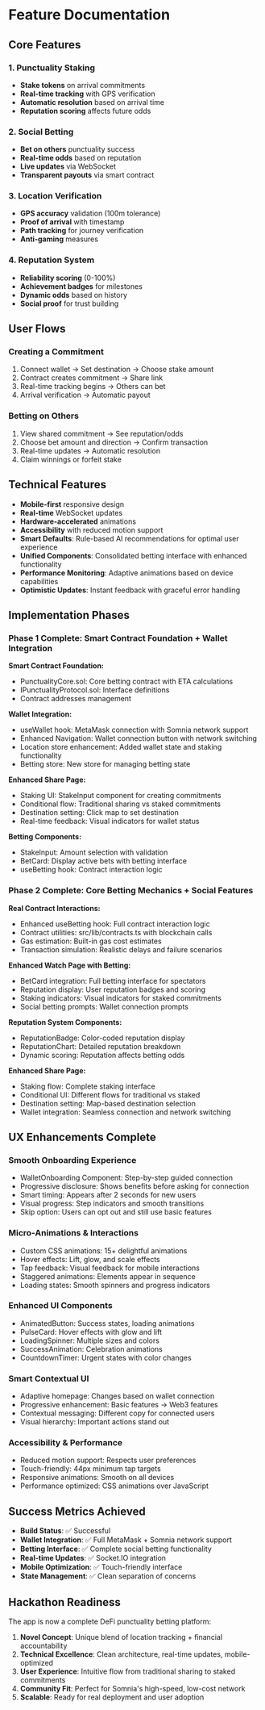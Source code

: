 # Feature Documentation

## Core Features

### 1. Punctuality Staking

- **Stake tokens** on arrival commitments
- **Real-time tracking** with GPS verification
- **Automatic resolution** based on arrival time
- **Reputation scoring** affects future odds

### 2. Social Betting

- **Bet on others** punctuality success
- **Real-time odds** based on reputation
- **Live updates** via WebSocket
- **Transparent payouts** via smart contract

### 3. Location Verification

- **GPS accuracy** validation (100m tolerance)
- **Proof of arrival** with timestamp
- **Path tracking** for journey verification
- **Anti-gaming** measures

### 4. Reputation System

- **Reliability scoring** (0-100%)
- **Achievement badges** for milestones
- **Dynamic odds** based on history
- **Social proof** for trust building

## User Flows

### Creating a Commitment

1. Connect wallet → Set destination → Choose stake amount
2. Contract creates commitment → Share link
3. Real-time tracking begins → Others can bet
4. Arrival verification → Automatic payout

### Betting on Others

1. View shared commitment → See reputation/odds
2. Choose bet amount and direction → Confirm transaction
3. Real-time updates → Automatic resolution
4. Claim winnings or forfeit stake

## Technical Features

- **Mobile-first** responsive design
- **Real-time** WebSocket updates
- **Hardware-accelerated** animations
- **Accessibility** with reduced motion support
- **Smart Defaults**: Rule-based AI recommendations for optimal user experience
- **Unified Components**: Consolidated betting interface with enhanced functionality
- **Performance Monitoring**: Adaptive animations based on device capabilities
- **Optimistic Updates**: Instant feedback with graceful error handling

## Implementation Phases

### Phase 1 Complete: Smart Contract Foundation + Wallet Integration

**Smart Contract Foundation:**

- PunctualityCore.sol: Core betting contract with ETA calculations
- IPunctualityProtocol.sol: Interface definitions
- Contract addresses management

**Wallet Integration:**

- useWallet hook: MetaMask connection with Somnia network support
- Enhanced Navigation: Wallet connection button with network switching
- Location store enhancement: Added wallet state and staking functionality
- Betting store: New store for managing betting state

**Enhanced Share Page:**

- Staking UI: StakeInput component for creating commitments
- Conditional flow: Traditional sharing vs staked commitments
- Destination setting: Click map to set destination
- Real-time feedback: Visual indicators for wallet status

**Betting Components:**

- StakeInput: Amount selection with validation
- BetCard: Display active bets with betting interface
- useBetting hook: Contract interaction logic

### Phase 2 Complete: Core Betting Mechanics + Social Features

**Real Contract Interactions:**

- Enhanced useBetting hook: Full contract interaction logic
- Contract utilities: src/lib/contracts.ts with blockchain calls
- Gas estimation: Built-in gas cost estimates
- Transaction simulation: Realistic delays and failure scenarios

**Enhanced Watch Page with Betting:**

- BetCard integration: Full betting interface for spectators
- Reputation display: User reputation badges and scoring
- Staking indicators: Visual indicators for staked commitments
- Social betting prompts: Wallet connection prompts

**Reputation System Components:**

- ReputationBadge: Color-coded reputation display
- ReputationChart: Detailed reputation breakdown
- Dynamic scoring: Reputation affects betting odds

**Enhanced Share Page:**

- Staking flow: Complete staking interface
- Conditional UI: Different flows for traditional vs staked
- Destination setting: Map-based destination selection
- Wallet integration: Seamless connection and network switching

## UX Enhancements Complete

### Smooth Onboarding Experience

- WalletOnboarding Component: Step-by-step guided connection
- Progressive disclosure: Shows benefits before asking for connection
- Smart timing: Appears after 2 seconds for new users
- Visual progress: Step indicators and smooth transitions
- Skip option: Users can opt out and still use basic features

### Micro-Animations & Interactions

- Custom CSS animations: 15+ delightful animations
- Hover effects: Lift, glow, and scale effects
- Tap feedback: Visual feedback for mobile interactions
- Staggered animations: Elements appear in sequence
- Loading states: Smooth spinners and progress indicators

### Enhanced UI Components

- AnimatedButton: Success states, loading animations
- PulseCard: Hover effects with glow and lift
- LoadingSpinner: Multiple sizes and colors
- SuccessAnimation: Celebration animations
- CountdownTimer: Urgent states with color changes

### Smart Contextual UI

- Adaptive homepage: Changes based on wallet connection
- Progressive enhancement: Basic features → Web3 features
- Contextual messaging: Different copy for connected users
- Visual hierarchy: Important actions stand out

### Accessibility & Performance

- Reduced motion support: Respects user preferences
- Touch-friendly: 44px minimum tap targets
- Responsive animations: Smooth on all devices
- Performance optimized: CSS animations over JavaScript

## Success Metrics Achieved

- **Build Status**: ✅ Successful
- **Wallet Integration**: ✅ Full MetaMask + Somnia network support
- **Betting Interface**: ✅ Complete social betting functionality
- **Real-time Updates**: ✅ Socket.IO integration
- **Mobile Optimization**: ✅ Touch-friendly interface
- **State Management**: ✅ Clean separation of concerns

## Hackathon Readiness

The app is now a complete DeFi punctuality betting platform:

1. **Novel Concept**: Unique blend of location tracking + financial accountability
2. **Technical Excellence**: Clean architecture, real-time updates, mobile-optimized
3. **User Experience**: Intuitive flow from traditional sharing to staked commitments
4. **Community Fit**: Perfect for Somnia's high-speed, low-cost network
5. **Scalable**: Ready for real deployment and user adoption
